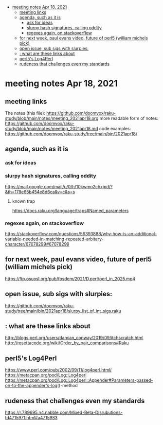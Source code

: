 - [meeting notes Apr 18, 2021](#org6f74d33)
  - [meeting links](#org3ed8b6a)
  - [agenda, such as it is](#orgda6d09d)
    - [ask for ideas](#org11b84be)
    - [slurpy hash signatures, calling oddity](#org3684ac1)
    - [regexes again, on stackoverflow](#org300311a)
  - [for next week, paul evans video, future of perl5 (william michels pick)](#org1ff0c82)
  - [open issue, sub sigs with slurpies:](#org9152d49)
  - [: what are these links about](#org594dd17)
  - [perl5's Log4Perl](#org430df3a)
  - [rudeness that challenges even my standards](#org8fdf893)


<a id="org6f74d33"></a>

# meeting notes Apr 18, 2021


<a id="org3ed8b6a"></a>

## meeting links

The notes (this file): <https://github.com/doomvox/raku-study/blob/main/notes/meeting_2021apr18.org> more readable form of notes: <https://github.com/doomvox/raku-study/blob/main/notes/meeting_2021apr18.md> code examples: <https://github.com/doomvox/raku-study/tree/main/bin/2021apr18/>


<a id="orgda6d09d"></a>

## agenda, such as it is


<a id="org11b84be"></a>

### ask for ideas


<a id="org3684ac1"></a>

### slurpy hash signatures, calling oddity

<https://mail.google.com/mail/u/0/h/10kwmq2chxjpd/?&th=178e65b454e8d6ca&v=c&s=s>

1.  known trap

    <https://docs.raku.org/language/traps#Named_parameters>


<a id="org300311a"></a>

### regexes again, on stackoverflow

<https://stackoverflow.com/questions/56393888/why-how-is-an-additional-variable-needed-in-matching-repeated-arbitary-character/67078299#67078299>


<a id="org1ff0c82"></a>

## for next week, paul evans video, future of perl5 (william michels pick)

<https://ftp.osuosl.org/pub/fosdem/2021/D.perl/perl_in_2025.mp4>


<a id="org9152d49"></a>

## open issue, sub sigs with slurpies:

<https://github.com/doomvox/raku-study/tree/main/bin/2021apr18/slurpy_list_of_int_sigs.raku>


<a id="org594dd17"></a>

## : what are these links about

<http://blogs.perl.org/users/damian_conway/2019/09/itchscratch.html> <http://rosettacode.org/wiki/Order_by_pair_comparisons#Raku>


<a id="org430df3a"></a>

## perl5's Log4Perl

<https://www.perl.com/pub/2002/09/11/log4perl.html/> <https://metacpan.org/pod/Log::Log4perl> <https://metacpan.org/pod/Log::Log4perl::Appender#Parameters-passed-on-to-the-appender's-log>()-method


<a id="org8fdf893"></a>

## rudeness that challenges even my standards

<https://r.789695.n4.nabble.com/Mixed-Beta-Disrubutions-td4715971.html#a4715983>
